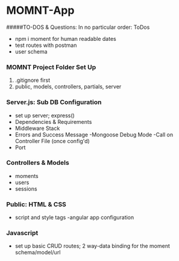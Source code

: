 # MOMNT-App

#####TO-DOS & Questions:
In no particular order:
ToDos

- npm i moment for human readable dates
- test routes with postman
- user schema

### MOMNT Project Folder Set Up

1. .gitignore first
1. public, models, controllers, partials, server

### Server.js: Sub DB Configuration

- set up server; express()
- Dependencies & Requirements
- Middleware Stack
- Errors and Success Message
  -Mongoose Debug Mode
  -Call on Controller File (once config'd)
- Port

### Controllers & Models

- moments
- users
- sessions

### Public: HTML & CSS

- script and style tags
  -angular app configuration

### Javascript

- set up basic CRUD routes; 2 way-data binding for the moment schema/model/url
